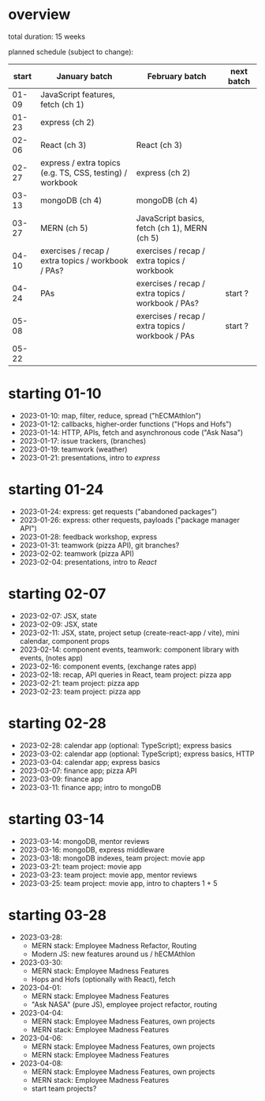 # overview

total duration: 15 weeks

planned schedule (subject to change):

| start | January batch                                             | February batch                                     | next batch |
| ----- | --------------------------------------------------------- | -------------------------------------------------- | ---------- |
| 01-09 | JavaScript features, fetch (ch 1)                         |                                                    |            |
| 01-23 | express (ch 2)                                            |                                                    |            |
| 02-06 | React (ch 3)                                              | React (ch 3)                                       |            |
| 02-27 | express / extra topics (e.g. TS, CSS, testing) / workbook | express (ch 2)                                     |            |
| 03-13 | mongoDB (ch 4)                                            | mongoDB (ch 4)                                     |            |
| 03-27 | MERN (ch 5)                                               | JavaScript basics, fetch (ch 1), MERN (ch 5)       |            |
| 04-10 | exercises / recap / extra topics / workbook / PAs?        | exercises / recap / extra topics / workbook        |            |
| 04-24 | PAs                                                       | exercises / recap / extra topics / workbook / PAs? | start ?    |
| 05-08 |                                                           | exercises / recap / extra topics / workbook / PAs  | start ?    |
| 05-22 |                                                           |                                                    |            |

# starting 01-10

- 2023-01-10: map, filter, reduce, spread ("hECMAthlon")
- 2023-01-12: callbacks, higher-order functions ("Hops and Hofs")
- 2023-01-14: HTTP, APIs, fetch and asynchronous code ("Ask Nasa")
- 2023-01-17: issue trackers, (branches)
- 2023-01-19: teamwork (weather)
- 2023-01-21: presentations, intro to _express_

# starting 01-24

- 2023-01-24: express: get requests ("abandoned packages")
- 2023-01-26: express: other requests, payloads ("package manager API")
- 2023-01-28: feedback workshop, express
- 2023-01-31: teamwork (pizza API), git branches?
- 2023-02-02: teamwork (pizza API)
- 2023-02-04: presentations, intro to _React_

# starting 02-07

- 2023-02-07: JSX, state
- 2023-02-09: JSX, state
- 2023-02-11: JSX, state, project setup (create-react-app / vite), mini calendar, component props
- 2023-02-14: component events, teamwork: component library with events, (notes app)
- 2023-02-16: component events, (exchange rates app)
- 2023-02-18: recap, API queries in React, team project: pizza app
- 2023-02-21: team project: pizza app
- 2023-02-23: team project: pizza app

# starting 02-28

- 2023-02-28: calendar app (optional: TypeScript); express basics
- 2023-03-02: calendar app (optional: TypeScript); express basics, HTTP
- 2023-03-04: calendar app; express basics
- 2023-03-07: finance app; pizza API
- 2023-03-09: finance app
- 2023-03-11: finance app; intro to mongoDB

# starting 03-14

- 2023-03-14: mongoDB, mentor reviews
- 2023-03-16: mongoDB, express middleware
- 2023-03-18: mongoDB indexes, team project: movie app
- 2023-03-21: team project: movie app
- 2023-03-23: team project: movie app, mentor reviews
- 2023-03-25: team project: movie app, intro to chapters 1 + 5

# starting 03-28

- 2023-03-28:
  - MERN stack: Employee Madness Refactor, Routing
  - Modern JS: new features around us / hECMAthlon
- 2023-03-30:
  - MERN stack: Employee Madness Features
  - Hops and Hofs (optionally with React), fetch
- 2023-04-01:
  - MERN stack: Employee Madness Features
  - "Ask NASA" (pure JS), employee project refactor, routing
- 2023-04-04:
  - MERN stack: Employee Madness Features, own projects
  - MERN stack: Employee Madness Features
- 2023-04-06:
  - MERN stack: Employee Madness Features, own projects
  - MERN stack: Employee Madness Features
- 2023-04-08:
  - MERN stack: Employee Madness Features, own projects
  - MERN stack: Employee Madness Features
  - start team projects?
